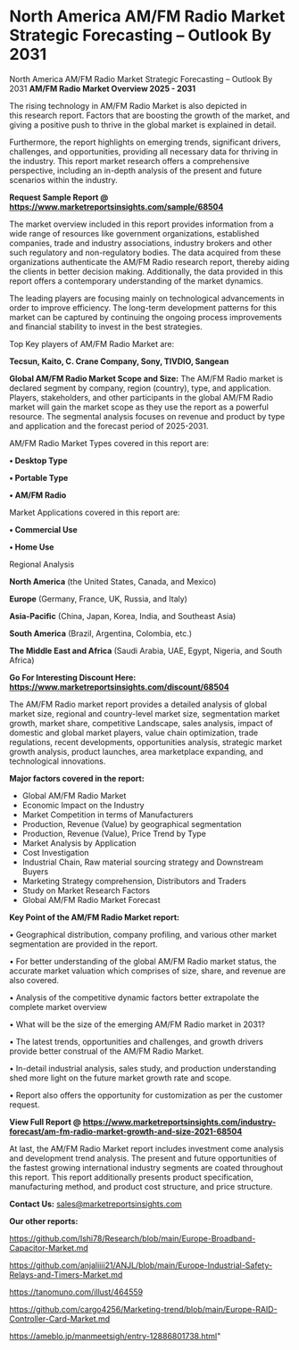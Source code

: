 # North America AM/FM Radio Market Strategic Forecasting – Outlook By 2031
North America AM/FM Radio Market Strategic Forecasting – Outlook By 2031
<Strong> AM/FM Radio Market Overview 2025 - 2031</strong>

The rising technology in AM/FM Radio Market is also depicted in this research report. Factors that are boosting the growth of the market, and giving a positive push to thrive in the global market is explained in detail.

Furthermore, the report highlights on emerging trends, significant drivers, challenges, and opportunities, providing all necessary data for thriving in the industry. This report market research offers a comprehensive perspective, including an in-depth analysis of the present and future scenarios within the industry.

<strong>Request Sample Report @ <a href=https://www.marketreportsinsights.com/sample/68504>https://www.marketreportsinsights.com/sample/68504</a></strong>

The market overview included in this report provides information from a wide range of resources like government organizations, established companies, trade and industry associations, industry brokers and other such regulatory and non-regulatory bodies. The data acquired from these organizations authenticate the AM/FM Radio research report, thereby aiding the clients in better decision making. Additionally, the data provided in this report offers a contemporary understanding of the market dynamics.

The leading players are focusing mainly on technological advancements in order to improve efficiency. The long-term development patterns for this market can be captured by continuing the ongoing process improvements and financial stability to invest in the best strategies.

Top Key players of AM/FM Radio Market are:

<strong>Tecsun, Kaito, C. Crane Company, Sony, TIVDIO, Sangean</strong>

<strong><b>Global AM/FM Radio Market Scope and Size:</b></strong>
The AM/FM Radio market is declared segment by company, region (country), type, and application. Players, stakeholders, and other participants in the global AM/FM Radio market will gain the market scope as they use the report as a powerful resource. The segmental analysis focuses on revenue and product by type and application and the forecast period of 2025-2031.

AM/FM Radio Market Types covered in this report are:

<strong>• Desktop Type

• Portable Type

• AM/FM Radio</strong>

Market Applications covered in this report are:

<strong>• Commercial Use

• Home Use</strong> 

Regional Analysis

<strong>North America</strong> (the United States, Canada, and Mexico)

<strong>Europe</strong> (Germany, France, UK, Russia, and Italy)

<strong>Asia-Pacific</strong> (China, Japan, Korea, India, and Southeast Asia)

<strong>South America</strong> (Brazil, Argentina, Colombia, etc.)

<strong>The Middle East and Africa</strong> (Saudi Arabia, UAE, Egypt, Nigeria, and South Africa)

<strong>Go For Interesting Discount Here: <a href=https://www.marketreportsinsights.com/discount/68504>https://www.marketreportsinsights.com/discount/68504</a></strong>

The AM/FM Radio market report provides a detailed analysis of global market size, regional and country-level market size, segmentation market growth, market share, competitive Landscape, sales analysis, impact of domestic and global market players, value chain optimization, trade regulations, recent developments, opportunities analysis, strategic market growth analysis, product launches, area marketplace expanding, and technological innovations.

<strong><b>Major factors covered in the report:</b></strong>
<ul>
  <li>Global AM/FM Radio Market </li>
  <li>Economic Impact on the Industry</li>
  <li>Market Competition in terms of Manufacturers</li>
  <li>Production, Revenue (Value) by geographical segmentation</li>
  <li>Production, Revenue (Value), Price Trend by Type</li>
  <li>Market Analysis by Application</li>
  <li>Cost Investigation</li>
  <li>Industrial Chain, Raw material sourcing strategy and Downstream Buyers</li>
  <li>Marketing Strategy comprehension, Distributors and Traders</li>
  <li>Study on Market Research Factors</li>
  <li>Global AM/FM Radio Market Forecast</li>
</ul>

<strong><b>Key Point of the AM/FM Radio Market report:</b></strong>

• Geographical distribution, company profiling, and various other market segmentation are provided in the report.

• For better understanding of the global AM/FM Radio market status, the accurate market valuation which comprises of size, share, and revenue are also covered.

• Analysis of the competitive dynamic factors better extrapolate the complete market overview

• What will be the size of the emerging AM/FM Radio market in 2031?

• The latest trends, opportunities and challenges, and growth drivers provide better construal of the AM/FM Radio Market.

• In-detail industrial analysis, sales study, and production understanding shed more light on the future market growth rate and scope.

• Report also offers the opportunity for customization as per the customer request.

<strong><b>View Full Report @ <a href=https://www.marketreportsinsights.com/industry-forecast/am-fm-radio-market-growth-and-size-2021-68504>https://www.marketreportsinsights.com/industry-forecast/am-fm-radio-market-growth-and-size-2021-68504</a></b></strong>


At last, the AM/FM Radio Market report includes investment come analysis and development trend analysis. The present and future opportunities of the fastest growing international industry segments are coated throughout this report. This report additionally presents product specification, manufacturing method, and product cost structure, and price structure.

<strong>Contact Us:</strong>
sales@marketreportsinsights.com

<strong>Our other reports:</strong>

<a href=https://github.com/Ishi78/Research/blob/main/Europe-Broadband-Capacitor-Market.md>https://github.com/Ishi78/Research/blob/main/Europe-Broadband-Capacitor-Market.md</a>

<a href=https://github.com/anjaliiii21/ANJL/blob/main/Europe-Industrial-Safety-Relays-and-Timers-Market.md>https://github.com/anjaliiii21/ANJL/blob/main/Europe-Industrial-Safety-Relays-and-Timers-Market.md</a>

<a href=https://tanomuno.com/illust/464559>https://tanomuno.com/illust/464559</a>

<a href=https://github.com/cargo4256/Marketing-trend/blob/main/Europe-RAID-Controller-Card-Market.md>https://github.com/cargo4256/Marketing-trend/blob/main/Europe-RAID-Controller-Card-Market.md</a>

<a href=https://ameblo.jp/manmeetsigh/entry-12886801738.html>https://ameblo.jp/manmeetsigh/entry-12886801738.html</a>"
